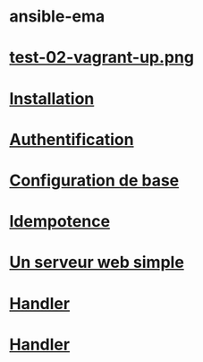 # ansible-ema
# [test-02-vagrant-up.png](https://github.com/ErrorUnknow/ansible-ema/blob/main/test-02-vagrant-up.png)

# [Installation](https://github.com/ErrorUnknow/ansible-ema/blob/main/Installation.md)
# [Authentification](https://github.com/ErrorUnknow/ansible-ema/blob/main/Authentification.md)
# [Configuration de base](https://github.com/ErrorUnknow/ansible-ema/blob/main/Configuration%20de%20base.md)
# [Idempotence](https://github.com/ErrorUnknow/ansible-ema/blob/main/Idempotence.md)
# [Un serveur web simple](https://github.com/ErrorUnknow/ansible-ema/blob/main/Un%20serveur%20web%20simple.md)
# [Handler](https://github.com/ErrorUnknow/ansible-ema/blob/main/Handler.md)
# [Handler](https://github.com/ErrorUnknow/ansible-ema/blob/main/Handler.md)
